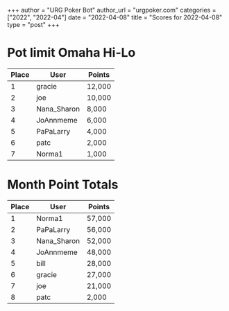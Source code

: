 +++
author = "URG Poker Bot"
author_url = "urgpoker.com"
categories = ["2022", "2022-04"]
date = "2022-04-08"
title = "Scores for 2022-04-08"
type = "post"
+++
# Pot limit Omaha Hi-Lo

| Place | User | Points |
|-------|------|--------|
| 1 | gracie | 12,000 |
| 2 | joe | 10,000 |
| 3 | Nana_Sharon | 8,000 |
| 4 | JoAnnmeme | 6,000 |
| 5 | PaPaLarry | 4,000 |
| 6 | patc | 2,000 |
| 7 | Norma1 | 1,000 |

# Month Point Totals

| Place | User | Points |
|-------|------|--------|
| 1 | Norma1 | 57,000 |
| 2 | PaPaLarry | 56,000 |
| 3 | Nana_Sharon | 52,000 |
| 4 | JoAnnmeme | 48,000 |
| 5 | bill | 28,000 |
| 6 | gracie | 27,000 |
| 7 | joe | 21,000 |
| 8 | patc | 2,000 |
